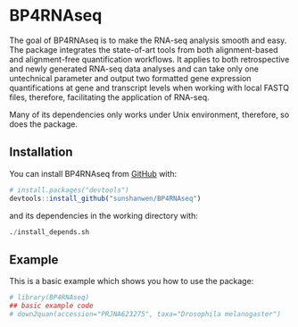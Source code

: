 
<!-- README.md is generated from README.Rmd. Please edit that file -->

# BP4RNAseq

<!-- badges: start -->

<!-- badges: end -->

The goal of BP4RNAseq is to make the RNA-seq analysis smooth and easy.
The package integrates the state-of-art tools from both alignment-based
and alignment-free quantification workflows. It applies to both
retrospective and newly generated RNA-seq data analyses and can take
only one untechnical parameter and output two formatted gene expression
quantifications at gene and transcript levels when working with local
FASTQ files, therefore, facilitating the application of RNA-seq.

Many of its dependencies only works under Unix environment, therefore,
so does the package.

## Installation

<!-- You can install the released version of BP4RNAseq from [CRAN](https://CRAN.R-project.org) with: -->

<!-- ``` r -->

<!-- #install.packages("BP4RNAseq") # remove comments later -->

<!-- ``` -->

<!-- And the development version from [GitHub](https://github.com/) with: -->

<!-- ``` r -->

<!-- # install.packages("devtools") -->

<!-- devtools::install_github("sunshanwen/BP4RNAseq") -->

<!-- ``` -->

You can install BP4RNAseq from [GitHub](https://github.com/) with:

``` r
# install.packages("devtools")
devtools::install_github("sunshanwen/BP4RNAseq")
```

and its dependencies in the working directory with:

``` r
./install_depends.sh
```

## Example

This is a basic example which shows you how to use the package:

``` r
# library(BP4RNAseq)
## basic example code
# down2quan(accession="PRJNA623275", taxa="Drosophila melanogaster")
```

<!-- What is special about using `README.Rmd` instead of just `README.md`? You can include R chunks like so: -->

<!-- ```{r cars} -->

<!-- summary(cars) -->

<!-- ``` -->

<!-- You'll still need to render `README.Rmd` regularly, to keep `README.md` up-to-date. -->

<!-- You can also embed plots, for example: -->

<!-- ```{r pressure, echo = FALSE} -->

<!-- plot(pressure) -->

<!-- ``` -->

<!-- In that case, don't forget to commit and push the resulting figure files, so they display on GitHub! -->
